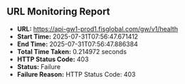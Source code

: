 ## URL Monitoring Report

- **URL:** https://api-gw1-prod1.fisglobal.com/gw/v1/health
- **Start Time:** 2025-07-31T07:56:47.671412
- **End Time:** 2025-07-31T07:56:47.886384
- **Total Time Taken:** 0.214972 seconds
- **HTTP Status Code:** 403
- **Status:** Failure
- **Failure Reason:** HTTP Status Code: 403
